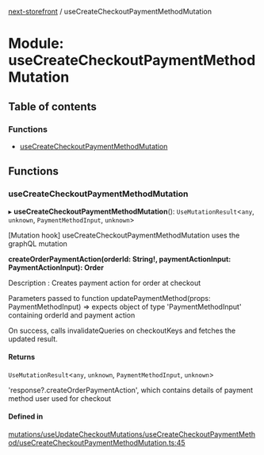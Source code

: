 [next-storefront](../README.md) / useCreateCheckoutPaymentMethodMutation

# Module: useCreateCheckoutPaymentMethodMutation

## Table of contents

### Functions

- [useCreateCheckoutPaymentMethodMutation](useCreateCheckoutPaymentMethodMutation.md#usecreatecheckoutpaymentmethodmutation)

## Functions

### useCreateCheckoutPaymentMethodMutation

▸ **useCreateCheckoutPaymentMethodMutation**(): `UseMutationResult`<`any`, `unknown`, `PaymentMethodInput`, `unknown`\>

[Mutation hook] useCreateCheckoutPaymentMethodMutation uses the graphQL mutation

<b>createOrderPaymentAction(orderId: String!, paymentActionInput: PaymentActionInput): Order</b>

Description : Creates payment action for order at checkout

Parameters passed to function updatePaymentMethod(props: PaymentMethodInput) => expects object of type 'PaymentMethodInput' containing orderId and payment action

On success, calls invalidateQueries on checkoutKeys and fetches the updated result.

#### Returns

`UseMutationResult`<`any`, `unknown`, `PaymentMethodInput`, `unknown`\>

'response?.createOrderPaymentAction', which contains details of payment method user used for checkout

#### Defined in

[mutations/useUpdateCheckoutMutations/useCreateCheckoutPaymentMethod/useCreateCheckoutPaymentMethodMutation.ts:45](https://github.com/KiboSoftware/nextjs-storefront/blob/973d553/hooks/mutations/useUpdateCheckoutMutations/useCreateCheckoutPaymentMethod/useCreateCheckoutPaymentMethodMutation.ts#L45)
